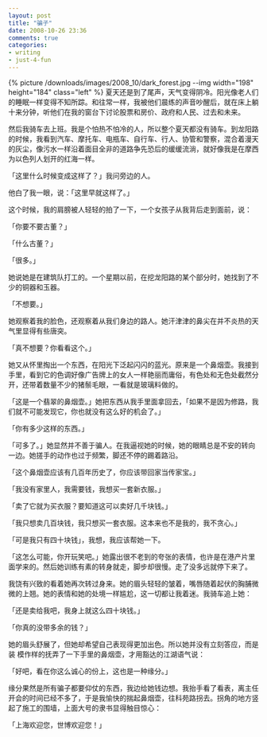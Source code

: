 ```yaml
---
layout: post
title: "骗子"
date: 2008-10-26 23:36
comments: true
categories:
- writing
- just-4-fun
---
```


{% picture /downloads/images/2008_10/dark_forest.jpg --img width="198" height="184" class="left" %}
夏天还是到了尾声，天气变得阴冷。阳光像老人们的睡眠一样变得不知所踪。和往常一样，我被他们晨练的声音吵醒后，就在床上躺十来分钟，听他们在我的窗台下讨论股票和房价、政府和人民、过去和未来。

然后我骑车去上班。我是个怕热不怕冷的人，所以整个夏天都没有骑车。到龙阳路的时候，我看到汽车、摩托车、电瓶车、自行车、行人、协管和警察，混合着漫天的灰尘，像污水一样沿着面目全非的道路争先恐后的缓缓流淌，就好像我是在摩西为以色列人划开的红海一样。

「这里什么时候变成这样了？」我问旁边的人。

他白了我一眼，说：「这里早就这样了。」

这个时候，我的肩膀被人轻轻的拍了一下，一个女孩子从我背后走到面前，说：

「你要不要古董？」

「什么古董？」

「很多。」

她说她是在建筑队打工的。一个星期以前，在挖龙阳路的某个部分时，她找到了不少的铜器和玉器。

「不想要。」

她观察着我的脸色，还观察着从我们身边的路人。她汗津津的鼻尖在并不炎热的天气里显得有些唐突。

「真不想要？你看看这个。」

她又从怀里掏出一个东西，在阳光下泛起闪闪的蓝光。原来是一个鼻烟壶。我接到手里，看到它的色调好像广告牌上的女人一样艳丽而庸俗，有色处和无色处截然分开，还带着数量不少的猪鬃毛眼，一看就是玻璃料做的。

「这是一个翡翠的鼻烟壶。」她把东西从我手里面拿回去，「如果不是因为修路，我们就不可能发现它，你也就没有这么好的机会了。」

「你有多少这样的东西。」

「可多了。」她显然并不善于骗人。在我逼视她的时候，她的眼睛总是不安的转向一边。她搓手的动作也过于频繁，脚还不停的踢着路沿。

「这个鼻烟壶应该有几百年历史了，你应该带回家当传家宝。」

「我没有家里人，我需要钱，我想买一套新衣服。」

「卖了它就为买衣服？要知道这可以卖好几千块钱。」

「我只想卖几百块钱，我只想买一套衣服。这本来也不是我的，我不贪心。」

「可是我只有四十块钱」，我想，我应该帮她一下。

「这怎么可能，你开玩笑吧。」她露出很不老到的夸张的表情，也许是在港产片里面学来的。然后她训练有素的转身就走，脚步却很慢。走了没多远就停下来了。

我饶有兴致的看着她再次转过身来。她的眉头轻轻的皱着，嘴唇随着起伏的胸脯微微的上翘。她的表情和她的处境一样尴尬，这一切都让我着迷。我骑车追上她：

「还是卖给我吧，我身上就这么四十块钱。」

「你真的没带多余的钱？」

她的眉头舒展了，但她却希望自己表现得更加出色。所以她并没有立刻答应，而是装 模作样的抚弄了一下手里的鼻烟壶，才用豁达的江湖语气说：

「好吧，看在你这么诚心的份上，这也是一种缘分。」

缘分果然是所有骗子都要仰仗的东西，我边给她钱边想。我抬手看了看表，离主任开会的时间已经不多了，于是我愉快的揣起鼻烟壶，往科苑路拐去。拐角的地方竖起了施工的围墙，上面大号的隶书显得触目惊心：

「上海欢迎您，世博欢迎您！」
